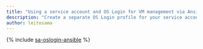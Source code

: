 ```yaml
---
title: "Using a service account and OS Login for VM management via Ansible"
description: "Create a separate OS Login profile for your service account for VM management via Ansible."
author: leitosama
---
```


{% include [sa-oslogin-ansible](../../_tutorials/security/sa-oslogin-ansible.md) %}